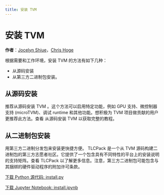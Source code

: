 ```yaml
---
title: 安装 TVM
---
```


# 安装 TVM
**作者**：[Jocelyn Shiue](https://github.com/CircleSpin)，[Chris Hoge](https://github.com/hogepodge)

根据需要和工作环境，安装 TVM 的方法有如下几种：

* 从源码安装
* 从第三方二进制包安装。

## 从源码安装

推荐从源码安装 TVM 。这个方法可以启用特定功能，例如 GPU 支持、微控制器支持 (microTVM)、调试 runtime 和其他功能。想积极为 TVM 项目做贡献的用户更推荐此方法。查看 从源码安装 TVM 以获取完整的教程。

## 从二进制包安装

用第三方二进制分发包来安装更快捷方便。 TLCPack 是一个从 TVM 源码构建二进制包的第三方志愿者社区。它提供了一个包含具有不同特性的平台上的安装说明的支持矩阵。查看 TLCPack 以了解更多信息。注意，第三方二进制包可能包含与其捆绑的硬件驱动程序的附加许可条款。

[下载 Python 源代码: install.py](https://tvm.apache.org/docs/_downloads/067cf39a44d9f315a39f8a7547c556d8/install.py)

[下载 Jupyter Notebook: install.ipynb](https://tvm.apache.org/docs/_downloads/2a4c6a9cfa43e8afef159a2bf1b99108/install.ipynb)
